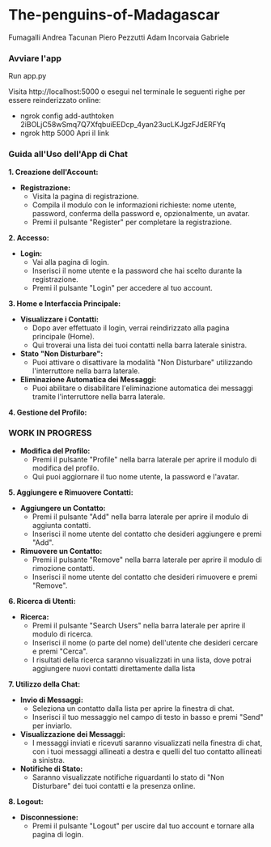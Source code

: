 # The-penguins-of-Madagascar

Fumagalli Andrea
Tacunan Piero
Pezzutti Adam
Incorvaia Gabriele

### Avviare l'app
Run app.py

Visita http://localhost:5000 o esegui nel terminale le seguenti righe per essere reinderizzato online:
- ngrok config add-authtoken 2iBOLjC58wSmq7Q7XfqbuiEEDcp_4yan23ucLKJgzFJdERFYq
- ngrok http 5000
Apri il link 

### Guida all'Uso dell'App di Chat
**1. Creazione dell'Account:**
   - **Registrazione:** 
     - Visita la pagina di registrazione.
     - Compila il modulo con le informazioni richieste: nome utente, password, conferma della password e, opzionalmente, un avatar.
     - Premi il pulsante "Register" per completare la registrazione.

**2. Accesso:**
   - **Login:**
     - Vai alla pagina di login.
     - Inserisci il nome utente e la password che hai scelto durante la registrazione.
     - Premi il pulsante "Login" per accedere al tuo account.

**3. Home e Interfaccia Principale:**
   - **Visualizzare i Contatti:**
     - Dopo aver effettuato il login, verrai reindirizzato alla pagina principale (Home).
     - Qui troverai una lista dei tuoi contatti nella barra laterale sinistra.
   - **Stato "Non Disturbare":**
     - Puoi attivare o disattivare la modalità "Non Disturbare" utilizzando l'interruttore nella barra laterale.
   - **Eliminazione Automatica dei Messaggi:**
     - Puoi abilitare o disabilitare l'eliminazione automatica dei messaggi tramite l'interruttore nella barra laterale.

**4. Gestione del Profilo:**
### WORK IN PROGRESS
   - **Modifica del Profilo:**
     - Premi il pulsante "Profile" nella barra laterale per aprire il modulo di modifica del profilo.
     - Qui puoi aggiornare il tuo nome utente, la password e l'avatar.

**5. Aggiungere e Rimuovere Contatti:**
   - **Aggiungere un Contatto:**
     - Premi il pulsante "Add" nella barra laterale per aprire il modulo di aggiunta contatti.
     - Inserisci il nome utente del contatto che desideri aggiungere e premi "Add".
   - **Rimuovere un Contatto:**
     - Premi il pulsante "Remove" nella barra laterale per aprire il modulo di rimozione contatti.
     - Inserisci il nome utente del contatto che desideri rimuovere e premi "Remove".

**6. Ricerca di Utenti:**
   - **Ricerca:**
     - Premi il pulsante "Search Users" nella barra laterale per aprire il modulo di ricerca.
     - Inserisci il nome (o parte del nome) dell'utente che desideri cercare e premi "Cerca".
     - I risultati della ricerca saranno visualizzati in una lista, dove potrai aggiungere nuovi contatti direttamente dalla lista

**7. Utilizzo della Chat:**
   - **Invio di Messaggi:**
     - Seleziona un contatto dalla lista per aprire la finestra di chat.
     - Inserisci il tuo messaggio nel campo di testo in basso e premi "Send" per inviarlo.
   - **Visualizzazione dei Messaggi:**
     - I messaggi inviati e ricevuti saranno visualizzati nella finestra di chat, con i tuoi messaggi allineati a destra e quelli del tuo contatto allineati a sinistra.
   - **Notifiche di Stato:**
     - Saranno visualizzate notifiche riguardanti lo stato di "Non Disturbare" dei tuoi contatti e la presenza online.

**8. Logout:**
   - **Disconnessione:**
     - Premi il pulsante "Logout" per uscire dal tuo account e tornare alla pagina di login.

